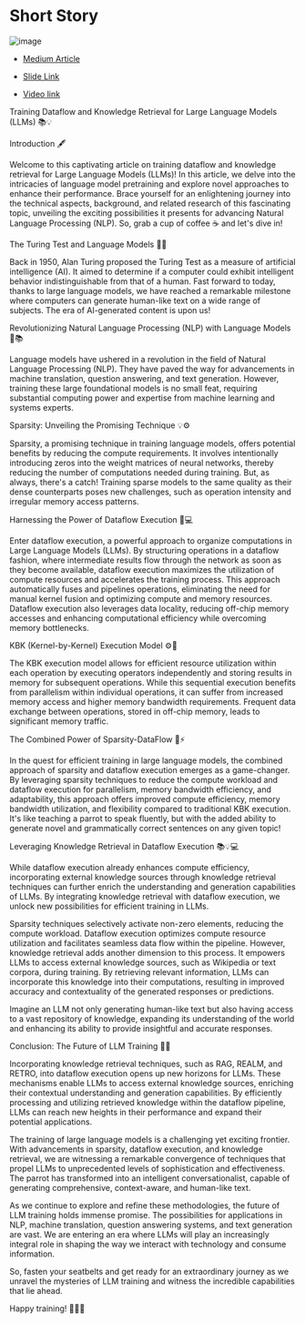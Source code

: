# Short Story 

![image](https://github.com/sidsanc/258_DeepLearningAssignment/assets/47080427/0421622d-f36b-4845-93bb-a9eee7dbcd99)


- [Medium Article](https://medium.com/@sidsanc4998/trainingflow-and-knowledge-retrieval-for-llms-83af9cf9db6e) 

- [Slide Link](https://docs.google.com/presentation/d/1ja3gYXYs_w8Tul5YY53J5h0BXnphmA-o9E2-ranm0w4/edit#slide=id.SLIDES_API443587782_0)

- [Video link](https://drive.google.com/file/d/1ZSUZrCBYBwFPVMGKb5eOvvMkccLZ9KEH/view?usp=share_link)

Training Dataflow and Knowledge Retrieval for Large Language Models (LLMs) 📚💡

Introduction 🖋️

Welcome to this captivating article on training dataflow and knowledge retrieval for Large Language Models (LLMs)! In this article, we delve into the intricacies of language model pretraining and explore novel approaches to enhance their performance. Brace yourself for an enlightening journey into the technical aspects, background, and related research of this fascinating topic, unveiling the exciting possibilities it presents for advancing Natural Language Processing (NLP). So, grab a cup of coffee ☕ and let's dive in!

The Turing Test and Language Models 🤖💬

Back in 1950, Alan Turing proposed the Turing Test as a measure of artificial intelligence (AI). It aimed to determine if a computer could exhibit intelligent behavior indistinguishable from that of a human. Fast forward to today, thanks to large language models, we have reached a remarkable milestone where computers can generate human-like text on a wide range of subjects. The era of AI-generated content is upon us!

Revolutionizing Natural Language Processing (NLP) with Language Models 🚀📚

Language models have ushered in a revolution in the field of Natural Language Processing (NLP). They have paved the way for advancements in machine translation, question answering, and text generation. However, training these large foundational models is no small feat, requiring substantial computing power and expertise from machine learning and systems experts.

Sparsity: Unveiling the Promising Technique 💡⚙️

Sparsity, a promising technique in training language models, offers potential benefits by reducing the compute requirements. It involves intentionally introducing zeros into the weight matrices of neural networks, thereby reducing the number of computations needed during training. But, as always, there's a catch! Training sparse models to the same quality as their dense counterparts poses new challenges, such as operation intensity and irregular memory access patterns.

Harnessing the Power of Dataflow Execution 🌟💻

Enter dataflow execution, a powerful approach to organize computations in Large Language Models (LLMs). By structuring operations in a dataflow fashion, where intermediate results flow through the network as soon as they become available, dataflow execution maximizes the utilization of compute resources and accelerates the training process. This approach automatically fuses and pipelines operations, eliminating the need for manual kernel fusion and optimizing compute and memory resources. Dataflow execution also leverages data locality, reducing off-chip memory accesses and enhancing computational efficiency while overcoming memory bottlenecks.

KBK (Kernel-by-Kernel) Execution Model ⚙️🔄

The KBK execution model allows for efficient resource utilization within each operation by executing operators independently and storing results in memory for subsequent operations. While this sequential execution benefits from parallelism within individual operations, it can suffer from increased memory access and higher memory bandwidth requirements. Frequent data exchange between operations, stored in off-chip memory, leads to significant memory traffic.

The Combined Power of Sparsity-DataFlow 💪⚡️

In the quest for efficient training in large language models, the combined approach of sparsity and dataflow execution emerges as a game-changer. By leveraging sparsity techniques to reduce the compute workload and dataflow execution for parallelism, memory bandwidth efficiency, and adaptability, this approach offers improved compute efficiency, memory bandwidth utilization, and flexibility compared to traditional KBK execution. It's like teaching a parrot to speak fluently, but with the added ability to generate novel and grammatically correct sentences on any given topic!

Leveraging Knowledge Retrieval in Dataflow Execution 📚💡💻

While dataflow execution already enhances compute efficiency, incorporating external knowledge sources through knowledge retrieval techniques can further enrich the understanding and generation capabilities of LLMs. By integrating knowledge retrieval with dataflow execution, we unlock new possibilities for efficient training in LLMs.

Sparsity techniques selectively activate non-zero elements, reducing the compute workload. Dataflow execution optimizes compute resource utilization and facilitates seamless data flow within the pipeline. However, knowledge retrieval adds another dimension to this process. It empowers LLMs to access external knowledge sources, such as Wikipedia or text corpora, during training. By retrieving relevant information, LLMs can incorporate this knowledge into their computations, resulting in improved accuracy and contextuality of the generated responses or predictions.

Imagine an LLM not only generating human-like text but also having access to a vast repository of knowledge, expanding its understanding of the world and enhancing its ability to provide insightful and accurate responses.

Conclusion: The Future of LLM Training 🌅🚀

Incorporating knowledge retrieval techniques, such as RAG, REALM, and RETRO, into dataflow execution opens up new horizons for LLMs. These mechanisms enable LLMs to access external knowledge sources, enriching their contextual understanding and generation capabilities. By efficiently processing and utilizing retrieved knowledge within the dataflow pipeline, LLMs can reach new heights in their performance and expand their potential applications.

The training of large language models is a challenging yet exciting frontier. With advancements in sparsity, dataflow execution, and knowledge retrieval, we are witnessing a remarkable convergence of techniques that propel LLMs to unprecedented levels of sophistication and effectiveness. The parrot has transformed into an intelligent conversationalist, capable of generating comprehensive, context-aware, and human-like text.

As we continue to explore and refine these methodologies, the future of LLM training holds immense promise. The possibilities for applications in NLP, machine translation, question answering systems, and text generation are vast. We are entering an era where LLMs will play an increasingly integral role in shaping the way we interact with technology and consume information.

So, fasten your seatbelts and get ready for an extraordinary journey as we unravel the mysteries of LLM training and witness the incredible capabilities that lie ahead.

Happy training! 🤖💡🚀
